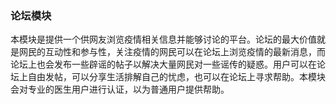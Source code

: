 ### 论坛模块
本模块是提供一个供网友浏览疫情相关信息并能够讨论的平台。论坛的最大价值就是网民的互动性和参与性，关注疫情的网民可以在论坛上浏览疫情的最新消息，而论坛上也会发布一些辟谣的帖子以解决大量网民对一些谣传的疑惑。用户可以在论坛上自由发帖，可以分享生活排解自己的忧虑，也可以在论坛上寻求帮助。本模块会对专业的医生用户进行认证，以为普通用户提供帮助。